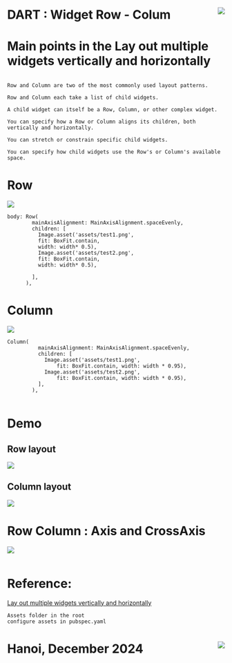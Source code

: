 # DART : Widget Row - Colum <img src='https://nglthu.github.io/flutter_docs/demo/nglthu.png' align='right'> 

# Main points in the Lay out multiple widgets vertically and horizontally

```

Row and Column are two of the most commonly used layout patterns.

Row and Column each take a list of child widgets.

A child widget can itself be a Row, Column, or other complex widget.

You can specify how a Row or Column aligns its children, both vertically and horizontally.

You can stretch or constrain specific child widgets.

You can specify how child widgets use the Row's or Column's available space.

```

# Row
<img src="https://nglthu.github.io/flutter_docs/demo/test1.png">

```
body: Row(
        mainAxisAlignment: MainAxisAlignment.spaceEvenly,
        children: [
          Image.asset('assets/test1.png',
          fit: BoxFit.contain,
          width: width* 0.5),
          Image.asset('assets/test2.png',
          fit: BoxFit.contain,
          width: width* 0.5),
          
        ],
      ),
```

# Column

<img src="https://nglthu.github.io/flutter_docs/demo/test2.png">

```
Column(
          mainAxisAlignment: MainAxisAlignment.spaceEvenly,
          children: [
            Image.asset('assets/test1.png',
                fit: BoxFit.contain, width: width * 0.95),
            Image.asset('assets/test2.png',
                fit: BoxFit.contain, width: width * 0.95),
          ],
        ),


```

# Demo
## Row layout

<img src="https://nglthu.github.io/flutter_docs/demo/row_columndemo.png">

## Column layout

<img src="https://nglthu.github.io/flutter_docs/demo/android_demo.png">

# Row Column : Axis and CrossAxis


<img src="https://nglthu.github.io/flutter_docs/demo/row_colum_axis.png">

```

```
# Reference:

[Lay out multiple widgets vertically and horizontally](https://docs.flutter.dev/ui/layout#)

```
Assets folder in the root
configure assets in pubspec.yaml
```




# Hanoi, December 2024 <img src='https://nglthu.github.io/flutter_docs/demo/logo.png' align='right'> 

